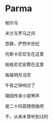    

# Parma

帕尔马

米兰与罗马之间

悠静，俨然中世纪

托斯卡尼尼生在这里

帕格尼尼安葬在这里

  

每届明月当空

午夜之钟响过了

陵园传来小提琴声

是二十四首随想曲吧

不，从来未曾听到过的